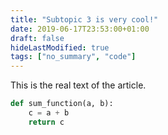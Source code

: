 ```yaml
---
title: "Subtopic 3 is very cool!"
date: 2019-06-17T23:53:00+01:00
draft: false
hideLastModified: true
tags: ["no_summary", "code"]
---
```


This is the real text of the article. 

```python
def sum_function(a, b):
    c = a + b
    return c
```
